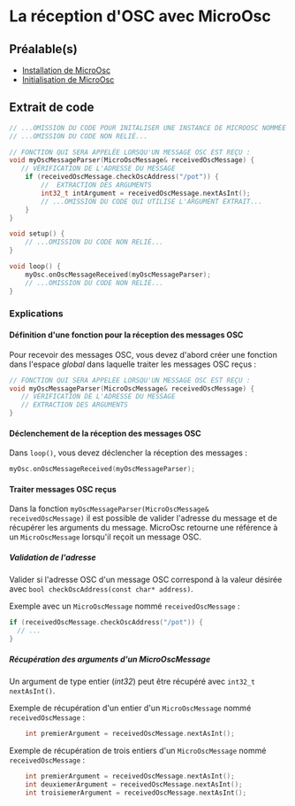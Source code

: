 # La réception d'OSC avec MicroOsc

## Préalable(s)

- [Installation de MicroOsc](/microosc/)
- [Initialisation de MicroOsc](/microosc/initialisation/)

## Extrait de code 

```cpp
// ...OMISSION DU CODE POUR INITALISER UNE INSTANCE DE MICROOSC NOMMÉE myOsc...
// ...OMISSION DU CODE NON RELIÉ...

// FONCTION QUI SERA APPELÉE LORSQU'UN MESSAGE OSC EST REÇU :
void myOscMessageParser(MicroOscMessage& receivedOscMessage) {
   // VÉRIFICATION DE L'ADRESSE DU MESSAGE
    if (receivedOscMessage.checkOscAddress("/pot")) {
        //  EXTRACTION DES ARGUMENTS
        int32_t intArgument = receivedOscMessage.nextAsInt();
        // ...OMISSION DU CODE QUI UTILISE L'ARGUMENT EXTRAIT...
    }
}

void setup() {
    // ...OMISSION DU CODE NON RELIÉ...
}

void loop() {
    myOsc.onOscMessageReceived(myOscMessageParser);
    // ...OMISSION DU CODE NON RELIÉ...
}
```

### Explications

#### Définition d'une fonction pour la réception des messages OSC

Pour recevoir des messages OSC, vous devez d'abord créer une fonction dans l'espace *global* dans laquelle traiter les messages OSC reçus :
```cpp
// FONCTION QUI SERA APPELÉE LORSQU'UN MESSAGE OSC EST REÇU :
void myOscMessageParser(MicroOscMessage& receivedOscMessage) {
   // VÉRIFICATION DE L'ADRESSE DU MESSAGE
   // EXTRACTION DES ARGUMENTS
}
```

#### Déclenchement de la réception des messages OSC

Dans `loop()`, vous devez déclencher la réception des messages :
```cpp
myOsc.onOscMessageReceived(myOscMessageParser);
```

#### Traiter messages OSC reçus

Dans la fonction `myOscMessageParser(MicroOscMessage& receivedOscMessage)` il est possible de valider l'adresse du message et de récupérer les arguments du message. MicroOsc retourne une référence à un `MicroOscMessage` lorsqu'il reçoit un message OSC.

##### Validation de l'adresse

Valider si l'adresse OSC d'un message OSC correspond à la valeur désirée avec `bool checkOscAddress(const char* address)`.

Exemple avec un `MicroOscMessage` nommé `receivedOscMessage` :
```cpp
if (receivedOscMessage.checkOscAddress("/pot")) {
  // ...
}
```

##### Récupération des arguments d'un MicroOscMessage

Un argument de type entier (*int32*) peut être récupéré avec `int32_t nextAsInt()`.

Exemple de récupération d'un entier d'un `MicroOscMessage` nommé `receivedOscMessage` :
```cpp
    int premierArgument = receivedOscMessage.nextAsInt();
```

Exemple de récupération de trois entiers d'un `MicroOscMessage` nommé `receivedOscMessage` :
```cpp
    int premierArgument = receivedOscMessage.nextAsInt();
    int deuxiemerArgument = receivedOscMessage.nextAsInt();
    int troisiemerArgument = receivedOscMessage.nextAsInt();
```




